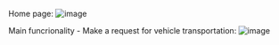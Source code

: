Home page:
![image](https://github.com/user-attachments/assets/37181c75-8314-4cb8-b79e-134d863927b2)

Main funcrionality - Make a request for vehicle transportation:
![image](https://github.com/user-attachments/assets/5cade36b-30ba-4ee6-b9d6-8cbd10be49e7)


